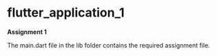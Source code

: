 # flutter_application_1

**Assignment 1**

The main.dart file in the lib folder contains the required assignment file. 
